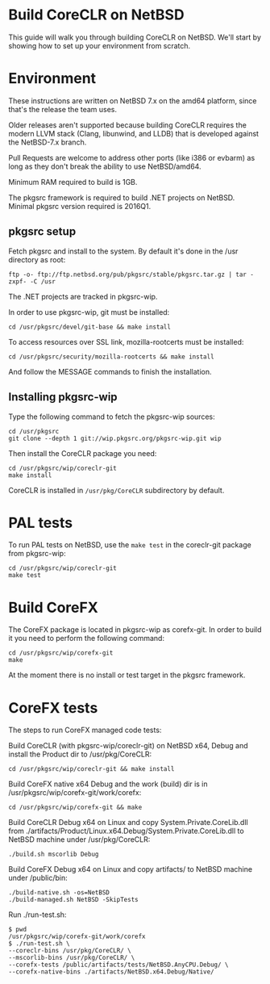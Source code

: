 Build CoreCLR on NetBSD
=======================

This guide will walk you through building CoreCLR on NetBSD.  We'll start by showing how to set up your environment from scratch.

Environment
===========

These instructions are written on NetBSD 7.x on the amd64 platform, since that's the release the team uses.

Older releases aren't supported because building CoreCLR requires the modern LLVM stack (Clang, libunwind, and LLDB) that is developed against the NetBSD-7.x branch.

Pull Requests are welcome to address other ports (like i386 or evbarm) as long as they don't break the ability to use NetBSD/amd64.

Minimum RAM required to build is 1GB.

The pkgsrc framework is required to build .NET projects on NetBSD. Minimal pkgsrc version required is 2016Q1.

pkgsrc setup
------------

Fetch pkgsrc and install to the system. By default it's done in the /usr directory as root:

```
ftp -o- ftp://ftp.netbsd.org/pub/pkgsrc/stable/pkgsrc.tar.gz | tar -zxpf- -C /usr
```

The .NET projects are tracked in pkgsrc-wip.

In order to use pkgsrc-wip, git must be installed:


```
cd /usr/pkgsrc/devel/git-base && make install
```

To access resources over SSL link, mozilla-rootcerts must be installed:

```
cd /usr/pkgsrc/security/mozilla-rootcerts && make install
```

And follow the MESSAGE commands to finish the installation.


Installing pkgsrc-wip
---------------------

Type the following command to fetch the pkgsrc-wip sources:


```
cd /usr/pkgsrc
git clone --depth 1 git://wip.pkgsrc.org/pkgsrc-wip.git wip
```

Then install the CoreCLR package you need:

```
cd /usr/pkgsrc/wip/coreclr-git
make install
```

CoreCLR is installed in `/usr/pkg/CoreCLR` subdirectory by default.


PAL tests
=========

To run PAL tests on NetBSD, use the `make test` in the coreclr-git package from pkgsrc-wip:

```
cd /usr/pkgsrc/wip/coreclr-git
make test
```

Build CoreFX
============

The CoreFX package is located in pkgsrc-wip as corefx-git. In order to build it you need to perform the following command:

```
cd /usr/pkgsrc/wip/corefx-git
make
```

At the moment there is no install or test target in the pkgsrc framework.

CoreFX tests
============

The steps to run CoreFX managed code tests:

Build CoreCLR (with pkgsrc-wip/coreclr-git) on NetBSD x64, Debug and install the Product dir to /usr/pkg/CoreCLR:

```
cd /usr/pkgsrc/wip/coreclr-git && make install
```

Build CoreFX native x64 Debug and the work (build) dir is in /usr/pkgsrc/wip/corefx-git/work/corefx:

```
cd /usr/pkgsrc/wip/corefx-git && make
```

Build CoreCLR Debug x64 on Linux and copy System.Private.CoreLib.dll from ./artifacts/Product/Linux.x64.Debug/System.Private.CoreLib.dll to NetBSD machine under /usr/pkg/CoreCLR:

```
./build.sh mscorlib Debug
```

Build CoreFX Debug x64 on Linux and copy artifacts/ to NetBSD machine under /public/bin:

```
./build-native.sh -os=NetBSD
./build-managed.sh NetBSD -SkipTests
```

Run ./run-test.sh:

```
$ pwd
/usr/pkgsrc/wip/corefx-git/work/corefx
$ ./run-test.sh \
--coreclr-bins /usr/pkg/CoreCLR/ \
--mscorlib-bins /usr/pkg/CoreCLR/ \
--corefx-tests /public/artifacts/tests/NetBSD.AnyCPU.Debug/ \
--corefx-native-bins ./artifacts/NetBSD.x64.Debug/Native/
```
